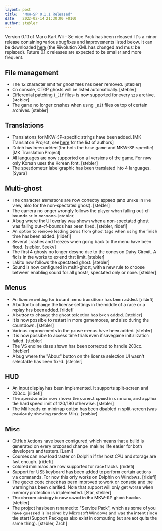 ```yaml
---
layout: post
title:  "MKW-SP 0.1.1 Released"
date:   2022-02-14 21:30:00 +0100
author: stebler
---
```


Version 0.1.1 of Mario Kart Wii - Service Pack has been released. It's a minor release containing various bugfixes and improvements listed below. It can be downloaded [here](https://github.com/stblr/mkw-sp/releases/download/v0.1/mkw-sp-v0.1.1.zip) (the Riivolution XML has changed and must be replaced). Future 0.1.x releases are expected to be smaller and more frequent.

## File management

- The 12 character limit for ghost files has been removed. [stebler]
- On console, CTGP ghosts will be listed automatically. [stebler]
- Differential patching (`_Dif` files) is now supported for every szs archive. [stebler]
- The game no longer crashes when using `_Dif` files on top of certain archives. [stebler]

## Translations

- Translations for MKW-SP-specific strings have been added. [MK Translation Project, see [here](https://docs.google.com/spreadsheets/d/1RL-Hre4N3SsjssjN0NvwV8UZm_Dx5jiuMXV5grPwMjQ/edit#gid=804064824) for the list of authors]
- Dutch has been added (for both the base game and MKW-SP-specific). [MK Translation Project]
- All languages are now supported on all versions of the game. For now only Korean uses the Korean font. [stebler]
- The speedometer label graphic has been translated into 4 languages. [Syara]

## Multi-ghost

- The character animations are now correctly applied (and unlike in live view, also for the non-spectated ghost). [stebler]
- The camera no longer wrongly follows the player when falling out-of-bounds or in cannons. [stebler]
- A bug where the UI overlay was shown when a non-spectated ghost was falling out-of-bounds has been fixed. [stebler, riidefi]
- An option to remove leading zeros from ghost tags when using the finish time has been added. [riidefi]
- Several crashes and freezes when going back to the menu have been fixed. [stebler, Seeky]
- The first 4 ghosts no longer desync due to the cones on Daisy Circuit. A fix is in the works to extend that limit. [stebler]
- Lakitu now follows the spectated ghost. [stebler]
- Sound is now configured in multi-ghost, with a new rule to choose between enabling sound for all ghosts, spectated only or none. [stebler]

## Menus

- An license setting for instant menu transitions has been added. [riidefi]
- A button to change the license settings in the middle of a race or a replay has been added. [riidefi]
- A button to change the ghost selection has been added. [stebler]
- It is now possible to restart in more gamemodes, and also during the countdown. [stebler]
- Various improvements to the pause menus have been added. [stebler]
- It is now possible to access time trials even if savegame initialization failed. [stebler]
- The VS engine class shown has been corrected to handle 200cc. [stebler]
- A bug where the "About" button on the license selection UI wasn't selectable has been fixed. [stebler]

## HUD

- An input display has been implemented. It supports split-screen and 200cc. [riidefi]
- The speedometer now shows the correct speed in cannons, and applies the hard speed limit of 120/180 otherwise. [stebler]
- The Mii heads on minimap option has been disabled in split-screen (was previously showing random Miis). [stebler]

## Misc

- GitHub Actions have been configured, which means that a build is generated on every proposed change, making life easier for both developers and testers. [Lami]
- Courses can now load faster on Dolphin if the host CPU and storage are fast enough. [riidefi]
- Colored minimaps are now supported for race tracks. [riidefi]
- Support for USB keyboard has been added to perform certain actions via commands. For now this only works on Dolphin on Windows. [riidefi]
- The gecko code check has been improved to work on console and the warning has been clarified. Note that support will only get worse when memory protection is implemented. [Star, stebler]
- The shroom strategy is now saved in the MKW-SP ghost header. [stebler]
- The project has been renamed to "Service Pack", which as some of you have guessed is inspired by Microsoft Windows and was the intent since the start (Support Packages also exist in computing but are not quite the same thing). [stebler, Zach]

